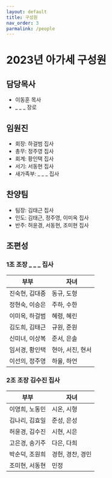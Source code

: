 ```yaml
---
layout: default
title: 구성원
nav_order: 3 
parmalink: /people
---
```

# 2023년 아가세 구성원

## 담당목사
- 이동훈 목사
- _ _ _ 장로

## 임원진
- 회장: 하걸범 집사
- 총무: 정주영 집사
- 회계: 황인택 집사
- 서기: 서동현 집사
- 새가족부: _ _ _ 집사

## 찬양팀
- 팀장: 김태근 집사
- 인도: 김태근, 정주영, 이미옥 집사
- 반주: 허윤경, 서동현, 조미현 집사 

## 조편성 

### 1조 조장 _ _ _ 집사 

|부부|자녀| 
|---|---|
| 진숙현, 김대중 | 동규, 도형 | 
| 정현숙, 이승은 | 주하, 수한 | 
| 이미옥, 하걸범 | 혜령, 혜린 | 
| 김도희, 김태근 | 규원, 준원 | 
| 신미녀, 이상복 | 준서, 은솔 | 
| 임서경, 황인택 | 현아, 서진, 현서 | 
| 이선의, 정주영 | 하율, 하언 | 

### 2조 조장 김수진 집사 

|부부|자녀| 
|---|---|
| 이영희, 노동민 | 시온, 시형| 
| 김나리, 김효일 | 준성, 은성| 
| 허윤경, 김수진 | 시현, 시은| 
| 고은경, 송기주 | 다은, 다희| 
| 박순덕, 조원희 | 경헌, 경찬, 경민 | 
| 조미현, 서동현 | 민정 | 
